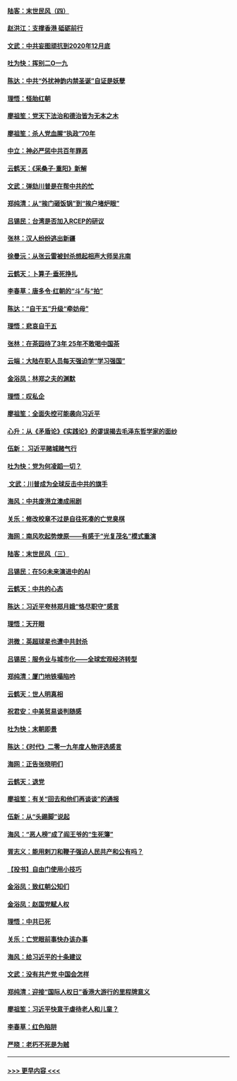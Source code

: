 #### [陆客：末世民风（四）](../pages/nsc993/n11749203.md?t=12280011) 
#### [赵洪江：支撑香港 砥砺前行](../pages/nsc993/n11748482.md?t=12280011) 
#### [文武：中共妄图顽抗到2020年12月底](../pages/nsc993/n11748446.md?t=12280011) 
#### [吐为快：挥别二O一九](../pages/nsc993/n11748411.md?t=12280011) 
#### [陈达：中共“外扰神韵内禁圣诞”自证是妖孽](../pages/nsc993/n11748226.md?t=12280011) 
#### [理悟：怪胎红朝](../pages/nsc993/n11748206.md?t=12280011) 
#### [廖祖笙：党天下法治和德治皆为无本之木](../pages/nsc993/n11748135.md?t=12280011) 
#### [廖祖笙：杀人党血腥“执政”70年](../pages/nsc993/n11745144.md?t=12280011) 
#### [中立：神必严惩中共百年罪恶](../pages/nsc993/n11744970.md?t=12280011) 
#### [云鹤天：《采桑子‧重阳》新解](../pages/nsc993/n11744948.md?t=12280011) 
#### [文武：弹劾川普是在帮中共的忙](../pages/nsc993/n11744758.md?t=12280011) 
#### [郑纯清：从“挨门砸饭锅”到“挨户堵炉眼”](../pages/nsc993/n11744745.md?t=12280011) 
#### [吕锡民：台湾是否加入RCEP的研议](../pages/nsc993/n11744701.md?t=12280011) 
#### [张林：汉人纷纷逃出新疆](../pages/nsc993/n11743530.md?t=12280011) 
#### [徐曼沅：从张云雷被封杀想起相声大师吴兆南](../pages/nsc993/n11741816.md?t=12280011) 
#### [云鹤天：卜算子‧垂死挣扎](../pages/nsc993/n11739956.md?t=12280011) 
#### [李春草：唐多令‧红朝的“斗”与“拍”](../pages/nsc993/n11739830.md?t=12280011) 
#### [陈达：“自干五”升级“牵妨母”](../pages/nsc993/n11739724.md?t=12280011) 
#### [理悟：悲哀自干五](../pages/nsc993/n11739547.md?t=12280011) 
#### [张林：在茶园待了3年 25年不敢喝中国茶](../pages/nsc993/n11739240.md?t=12280011) 
#### [云端：大陆在职人员每天强迫学“学习强国”](../pages/nsc993/n11738735.md?t=12280011) 
#### [金浴凤：林郑之夫的渊默](../pages/nsc993/n11737735.md?t=12280011) 
#### [理悟：叹私企](../pages/nsc993/n11737715.md?t=12280011) 
#### [廖祖笙：全面失控可能袭向习近平](../pages/nsc993/n11737704.md?t=12280011) 
#### [心升：从《矛盾论》《实践论》的谬误揭去毛泽东哲学家的面纱](../pages/nsc993/n11736962.md?t=12280011) 
#### [伍新： 习近平赌城赌气行](../pages/nsc993/n11736929.md?t=12280011) 
#### [吐为快：党为何凌蹈一切？](../pages/nsc993/n11736915.md?t=12280011) 
#### [ 文武：川普成为全球反击中共的旗手](../pages/nsc993/n11736882.md?t=12280011) 
#### [海风：中共废港立澳成闹剧](../pages/nsc993/n11735857.md?t=12280011) 
#### [关乐：修改校章不过是自往死凑的亡党臭棋](../pages/nsc993/n11735097.md?t=12280011) 
#### [海网：南风吹起势燎原——有感于“光复茂名”模式重演](../pages/nsc993/n11732308.md?t=12280011) 
#### [陆客：末世民风（三）](../pages/nsc993/n11732211.md?t=12280011) 
#### [吕锡民：在5G未来演进中的AI](../pages/nsc993/n11730010.md?t=12280011) 
#### [云鹤天：中共的心态](../pages/nsc993/n11729906.md?t=12280011) 
#### [陈达：习近平夸林郑月娥“恪尽职守”感言](../pages/nsc993/n11729881.md?t=12280011) 
#### [理悟：天开眼](../pages/nsc993/n11729699.md?t=12280011) 
#### [洪微：英超球星也遭中共封杀](../pages/nsc993/n11727243.md?t=12280011) 
#### [吕锡民：服务业与城市化——全球宏观经济转型](../pages/nsc993/n11725845.md?t=12280011) 
#### [郑纯清：厦门地铁塌陷吟](../pages/nsc993/n11725813.md?t=12280011) 
#### [云鹤天：世人明真相](../pages/nsc993/n11725621.md?t=12280011) 
#### [祝君安：中美贸易谈判随感](../pages/nsc993/n11725609.md?t=12280011) 
#### [吐为快：末朝即景](../pages/nsc993/n11723365.md?t=12280011) 
#### [陈达：《时代》二零一九年度人物评选感言](../pages/nsc993/n11723337.md?t=12280011) 
#### [海网：正告张晓明们](../pages/nsc993/n11723228.md?t=12280011) 
#### [云鹤天：退党](../pages/nsc993/n11723056.md?t=12280011) 
#### [廖祖笙：有关“回去和他们再谈谈”的通报](../pages/nsc993/n11722442.md?t=12280011) 
#### [伍新：从“头踢脚”说起](../pages/nsc993/n11722429.md?t=12280011) 
#### [海风：“恶人榜”成了阎王爷的“生死簿”](../pages/nsc993/n11722272.md?t=12280011) 
#### [胥志义：能用剌刀和鞭子强迫人民共产和公有吗？](../pages/nsc993/n11720569.md?t=12280011) 
#### [【投书】自由门使用小技巧](../pages/nsc993/n11720180.md?t=12280011) 
#### [金浴凤：致红朝公知们](../pages/nsc993/n11720563.md?t=12280011) 
#### [金浴凤：赵国党赋人权](../pages/nsc993/n11720533.md?t=12280011) 
#### [理悟：中共已死](../pages/nsc993/n11720233.md?t=12280011) 
#### [关乐：亡党眼前事快办该办事](../pages/nsc993/n11719160.md?t=12280011) 
#### [海风：给习近平的十条建议](../pages/nsc993/n11717616.md?t=12280011) 
#### [文武：没有共产党 中国会怎样](../pages/nsc993/n11717584.md?t=12280011) 
#### [郑纯清：迎接“国际人权日”香港大游行的里程牌意义](../pages/nsc993/n11717417.md?t=12280011) 
#### [廖祖笙：习近平快意于虐待老人和儿童？](../pages/nsc993/n11715313.md?t=12280011) 
#### [李春草：红色陷阱](../pages/nsc993/n11715029.md?t=12280011) 
#### [严晓：老朽不死是为贼](../pages/nsc993/n11712910.md?t=12280011) 

----
#### [ >>> 更早内容 <<< ](../indexes/nsc993-earlier.md)
